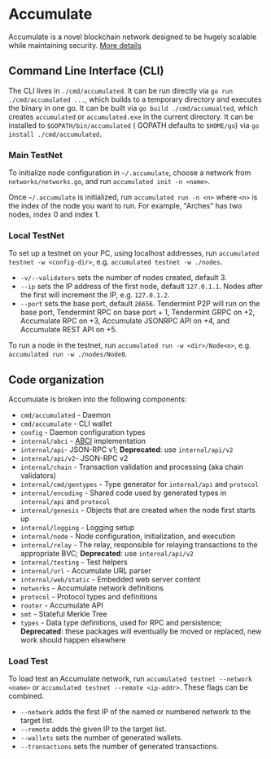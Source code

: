 # Accumulate

Accumulate is a novel blockchain network designed to be hugely scalable while maintaining
security. [More details](docs/Accumulate.md)

## Command Line Interface (CLI)

The CLI lives in `./cmd/accumulated`. It can be run directly via `go run ./cmd/accumulated ...`, which builds to a
temporary directory and executes the binary in one go. It can be built via `go build ./cmd/accumualted`, which
creates `accumulated` or `accumulated.exe` in the current directory. It can be installed to `$GOPATH/bin/accumulated` (
GOPATH defaults to `$HOME/go`) via
`go install ./cmd/accumulated`.

### Main TestNet

To initialize node configuration in `~/.accumulate`, choose a network from
`networks/networks.go`, and run `accumulated init -n <name>`.

Once `~/.accumulate` is initialized, run `accumulated run -n <n>` where `<n>` is the index of the node you want to run.
For example, "Arches" has two nodes, index 0 and index 1.

### Local TestNet

To set up a testnet on your PC, using localhost addresses, run `accumulated testnet -w <config-dir>`,
e.g. `accumulated testnet -w ./nodes`.

- `-v/--validators` sets the number of nodes created, default 3.
- `--ip` sets the IP address of the first node, default `127.0.1.1`. Nodes after the first will increment the IP,
  e.g. `127.0.1.2`.
- `--port` sets the base port, default `26656`. Tendermint P2P will run on the base port, Tendermint RPC on base port +
  1, Tendermint GRPC on +2, Accumulate RPC on +3, Accumulate JSONRPC API on +4, and Accumulate REST API on +5.

To run a node in the testnet, run `accumulated run -w <dir>/Node<n>`, e.g.
`accumulated run -w ./nodes/Node0`.

## Code organization

Accumulate is broken into the following components:

- `cmd/accumulated` - Daemon
- `cmd/accumulate` - CLI wallet
- `config` - Daemon configuration types
- `internal/abci` - [ABCI](https://docs.tendermint.com/master/spec/abci/)
  implementation
- `internal/api`- JSON-RPC v1; **Deprecated**: use `internal/api/v2`
- `internal/api/v2`- JSON-RPC v2
- `internal/chain` - Transaction validation and processing (aka chain
  validators)
- `internal/cmd/gentypes` - Type generator for `internal/api` and `protocol`
- `internal/encoding` - Shared code used by generated types in `internal/api`
  and `protocol`
- `internal/genesis` - Objects that are created when the node first starts up
- `internal/logging` - Logging setup
- `internal/node` - Node configuration, initialization, and execution
- `internal/relay` - The relay, responsible for relaying transactions to the
  appropriate BVC; **Deprecated**: use `internal/api/v2`
- `internal/testing` - Test helpers
- `internal/url` - Accumulate URL parser
- `internal/web/static` - Embedded web server content
- `networks` - Accumulate network definitions
- `protocol` - Protocol types and definitions
- `router` - Accumulate API
- `smt` - Stateful Merkle Tree
- `types` - Data type definitions, used for RPC and persistence; **Deprecated**:
  these packages will eventually be moved or replaced, new work should happen
  elsewhere

### Load Test

To load test an Accumulate network, run `accumulated testnet --network <name>`
or `accumulated testnet --remote <ip-addr>`. These flags can be combined.

- `--network` adds the first IP of the named or numbered network to the target list.
- `--remote` adds the given IP to the target list.
- `--wallets` sets the number of generated wallets.
- `--transactions` sets the number of generated transactions.

